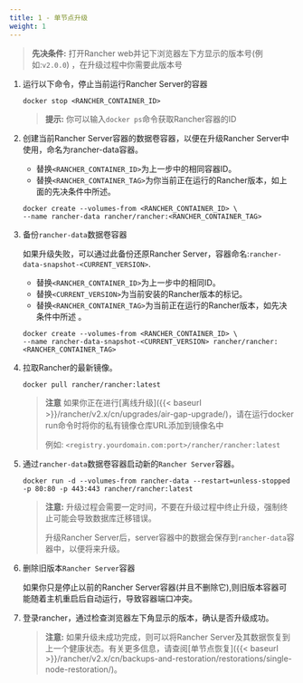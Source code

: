 ```yaml
---
title: 1 - 单节点升级
weight: 1
---
```


>**先决条件:** 打开Rancher web并记下浏览器左下方显示的版本号(例如:`v2.0.0`) ，在升级过程中你需要此版本号

1. 运行以下命令，停止当前运行Rancher Server的容器

      ```
      docker stop <RANCHER_CONTAINER_ID>
      ```
      >**提示:** 你可以输入`docker ps`命令获取Rancher容器的ID

2. 创建当前Rancher Server容器的数据卷容器，以便在升级Rancher Server中使用，命名为rancher-data容器。

    - 替换`<RANCHER_CONTAINER_ID>`为上一步中的相同容器ID。
    - 替换`<RANCHER_CONTAINER_TAG>`为你当前正在运行的Rancher版本，如上面的先决条件中所述。

    ```
    docker create --volumes-from <RANCHER_CONTAINER_ID> \
    --name rancher-data rancher/rancher:<RANCHER_CONTAINER_TAG>
    ```

3. 备份`rancher-data`数据卷容器

    如果升级失败，可以通过此备份还原Rancher Server，容器命名:`rancher-data-snapshot-<CURRENT_VERSION>`.

    - 替换`<RANCHER_CONTAINER_ID>`为上一步中的相同ID。
    - 替换`<CURRENT_VERSION>`为当前安装的Rancher版本的标记。
    - 替换`<RANCHER_CONTAINER_TAG>`为当前正在运行的Rancher版本，如先决条件中所述 。

    ```
    docker create --volumes-from <RANCHER_CONTAINER_ID> \
    --name rancher-data-snapshot-<CURRENT_VERSION> rancher/rancher:<RANCHER_CONTAINER_TAG>
    ```
4. 拉取Rancher的最新镜像。

      ```
      docker pull rancher/rancher:latest
      ```
    >**注意** 如果你正在进行[离线升级]({{< baseurl >}}/rancher/v2.x/cn/upgrades/air-gap-upgrade/)，请在运行docker run命令时将你的私有镜像仓库URL添加到镜像名中
    >
    >例如: `<registry.yourdomain.com:port>/rancher/rancher:latest`

5. 通过`rancher-data`数据卷容器启动新的`Rancher Server`容器。

    ```
    docker run -d --volumes-from rancher-data --restart=unless-stopped -p 80:80 -p 443:443 rancher/rancher:latest
    ```

    >**注意:** 升级过程会需要一定时间，不要在升级过程中终止升级，强制终止可能会导致数据库迁移错误。
    >
    >升级Rancher Server后，server容器中的数据会保存到`rancher-data`容器中，以便将来升级。

6. 删除旧版本`Rancher Server`容器

    如果你只是停止以前的Rancher Server容器(并且不删除它),则旧版本容器可能随着主机重启后自动运行，导致容器端口冲突。

7. 登录rancher，通过检查浏览器左下角显示的版本，确认是否升级成功。

    >**注意:** 如果升级未成功完成，则可以将Rancher Server及其数据恢复到上一个健康状态。有关更多信息，请查阅[单节点恢复]({{< baseurl >}}/rancher/v2.x/cn/backups-and-restoration/restorations/single-node-restoration/)。